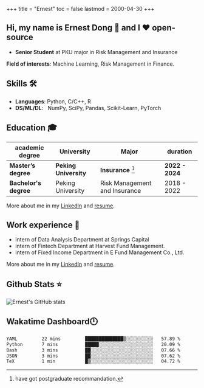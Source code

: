 +++
title = "Ernest"
toc = false
lastmod = 2000-04-30
+++

## Hi, my name is Ernest Dong 👋 and I ❤️ open-source

- **Senior Student** at PKU major in Risk Management and Insurance

**Field of interests**: Machine Learning, Risk Management in Finance.

## Skills 🛠️

- **Languages**:        Python, C/C++, R
- **DS/ML/DL**: &nbsp;  NumPy, SciPy, Pandas, Scikit-Learn, PyTorch

## Education 🎓

| academic degree       | University            | Major                         | duration        |
| --------------------- | --------------------- | ----------------------------- | --------------- |
| **Master’s degree**   | **Peking University** | **Insurance** [^1]            | **2022 - 2024** |
| **Bachelor's degree** | Peking University     | Risk Management and Insurance | 2018 - 2022     |

More about me in my [LinkedIn](https://www.linkedin.com/in/晨阳-董-918ab41b4/) and [resume](../files/resume.pdf).

## Work experience 👔

- intern of Data Analysis Department at Springs Capital
- intern of Fintech Department at Harvest Fund Management.
- intern of Fixed Income Department in E Fund Management Co., Ltd.

More about me in my [LinkedIn](https://www.linkedin.com/in/晨阳-董-918ab41b4/) and [resume](./files/resume.pdf).

## Github Stats ⭐

![Ernest's GitHub stats](https://github-readme-stats.vercel.app/api?username=ErnestDong&show_icons=true)

## Wakatime Dashboard🕛

<!--START_SECTION:waka-->

```txt
YAML         22 mins         ██████████████▒░░░░░░░░░░   57.89 %
Python       7 mins          █████░░░░░░░░░░░░░░░░░░░░   20.09 %
Bash         3 mins          ██░░░░░░░░░░░░░░░░░░░░░░░   07.66 %
JSON         3 mins          ██░░░░░░░░░░░░░░░░░░░░░░░   07.62 %
TeX          1 min           █▒░░░░░░░░░░░░░░░░░░░░░░░   04.72 %
```

<!--END_SECTION:waka-->

[^1]: have got postgraduate recommandation.
